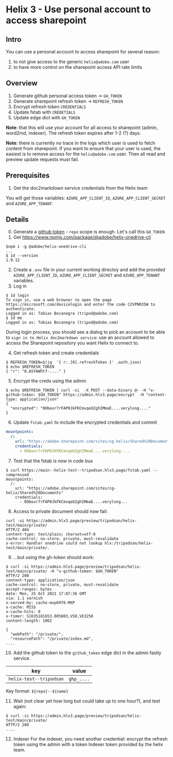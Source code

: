 # Helix 3 - Use personal account to access sharepoint

## Intro

You can use a personal account to access sharepoint for several reason:
1. to not give access to the generic `helix@adobe.com` user
2. to have more control on the sharepoint access API rate limits

## Overview

1. Generate github personal access token -> `GH_TOKEN`
2. Generate sharepoint refresh token -> `REFRESH_TOKEN`
3. Encrypt refresh token `CREDENTIALS`
4. Update fstab with `CREDETIALS`
5. Update edge dict with `GH_TOKEN`

**Note**: that this will use your account for all access to sharepoint (admin, word2md, indexer).
The refresh token expires after 1-2 (?) days.

**Note**: there is currently no trace in the logs which user is used to fetch content from sharepoint. If you want to ensure that your user is used, the easiest is to remove access for the `helix@adobe.com` user. Then all read and preview update requests must fail.

## Prerequisites

1. Get the doc2markdown service credentials from the Helix team

You will get those variables: `AZURE_APP_CLIENT_ID`, `AZURE_APP_CLIENT_SECRET` and `AZURE_APP_TENANT`.

## Details

0. Generate a [github token](https://github.com/settings/tokens) - `repo` scope is enough. Let's call this `GH_TOKEN`
1. Get https://www.npmjs.com/package/@adobe/helix-onedrive-cli 
```console
$npm i -g @adobe/helix-onedrive-cli
...
$ 1d --version
1.9.12
```
2. Create a `.env` file in your current working directoy and add the provided `AZURE_APP_CLIENT_ID`, `AZURE_APP_CLIENT_SECRET` and `AZURE_APP_TENANT` variables.
3. Log in 
```console
$ 1d login
To sign in, use a web browser to open the page https://microsoft.com/devicelogin and enter the code C2VPNR35W to authenticate.
Logged in as: Tobias Bocanegra (tripod@adobe.com)
$ 1d me
Logged in as: Tobias Bocanegra (tripod@adobe.com) 
``` 

During login process, you should see a dialog to pick an account to be able to `sign in to Helix doc2markdown service`: use an account allowed to access the Sharepoint repository you want Helix to connect to.

4. Get refresh token and create credentials
```console
$ REFRESH_TOKEN=$(jq  '{ r:.[0].refreshToken }' .auth.json)
$ echo $REFRESH_TOKEN
{ "r": "0.ASYAWht7-...." }
```
5. Encrypt the creds using the admin
```console
$ echo $REFRESH_TOKEN | curl -si  -X POST --data-binary @- -H "x-github-token: $GH_TOKEN" https://admin.hlx3.page/encrypt  -H "content-type: application/json"
{
  "encrypted": "0Obexr7rFAP0JkFKCmvqeU2ghIMmaE....verylong...."
}
```
6. Update `fstab.yaml` to include the encrypted credentials and commit
```yaml
mountpoints:
  /:
    url: "https://adobe.sharepoint.com/sites/cg-helix/Shared%20Documents"
    credentials:
      - 0Obexr7rFAP0JkFKCmvqeU2ghIMmaE....verylong....
```
7. Test that the fstab is now in code bus
```console 
$ curl https://main--helix-test--tripodsan.hlx3.page/fstab.yaml --compressed
mountpoints:
  /:
    url: "https://adobe.sharepoint.com/sites/cg-helix/Shared%20Documents"
    credentials:
      - 0Obexr7rFAP0JkFKCmvqeU2ghIMmaE....verylong...
```
8. Access to private document should now fail:
```console
curl -si https://admin.hlx3.page/preview/tripodsan/helix-test/main/private/
HTTP/2 404
content-type: text/plain; charset=utf-8
cache-control: no-store, private, must-revalidate
x-error: Handler onedrive could not lookup hlx:/tripodsan/helix-test/main/private/.
```
9. ...but using the gh-token should work:
```console
$ curl -si https://admin.hlx3.page/preview/tripodsan/helix-test/main/private/ -H "x-github-token: $GH_TOKEN"
HTTP/2 200
content-type: application/json
cache-control: no-store, private, must-revalidate
accept-ranges: bytes
date: Mon, 25 Oct 2021 17:07:36 GMT
via: 1.1 varnish
x-served-by: cache-mxp6976-MXP
x-cache: MISS
x-cache-hits: 0
x-timer: S1635181653.005803,VS0,VE3250
content-length: 1062

{
  "webPath": "/private/",
  "resourcePath": "/private/index.md",
....
```
10. Add the github token to the `github_token` edge dict in the admin fastly service.

| key | value |
|-----|-------|
| `helix-test--tripodsan` | `ghp_....` |

Key format: `${repo}--${name}`

11. Wait (not clear yet how long but could take up to one hour?), and test again:
```console
$ curl -si https://admin.hlx3.page/preview/tripodsan/helix-test/main/private/
HTTP/2 200
....
```

12. Indexer
For the indexer, you need another credential: encrypt the refresh token using the admin with a token Indexer token provided by the helix team.
